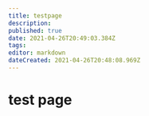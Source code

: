 ```yaml
---
title: testpage
description: 
published: true
date: 2021-04-26T20:49:03.384Z
tags: 
editor: markdown
dateCreated: 2021-04-26T20:48:08.969Z
---
```


# test page
